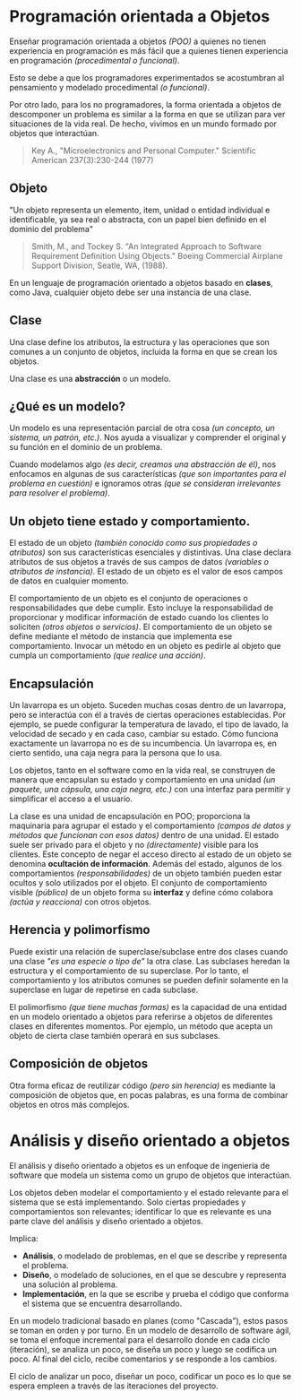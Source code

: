 # Programación orientada a Objetos

 Enseñar programación orientada a objetos *(POO)* a quienes no tienen experiencia en programación es más fácil que a quienes tienen experiencia en programación *(procedimental o funcional)*. 
 
 Esto se debe a que los programadores experimentados se acostumbran al pensamiento y modelado procedimental *(o funcional)*. 
 
 Por otro lado, para los no programadores, la forma orientada a objetos de descomponer un problema es similar a la forma en que se utilizan para ver situaciones de la vida real. De hecho, vivimos en un mundo formado por objetos que interactúan.

> Key A., "Microelectronics and Personal Computer." Scientific American 237(3):230-244 (1977)

## Objeto
 
"Un objeto representa un elemento, item, unidad o entidad individual e identificable, ya sea real o abstracta, con un papel bien definido en el dominio del problema"

> Smith, M., and Tockey S. "An Integrated Approach to Software Requirement Definition Using Objects." Boeing Commercial Airplane Support Division, Seatle, WA, (1988).

En un lenguaje de programación orientado a objetos basado en **clases**, como Java, cualquier objeto debe ser una instancia de una clase.

## Clase 
Una clase define los atributos, la estructura y las operaciones que son comunes a un conjunto de objetos, incluida la forma en que se crean los objetos.

Una clase es una **abstracción** o un modelo.

## ¿Qué es un modelo?

Un modelo es una representación parcial de otra cosa *(un concepto, un sistema, un patrón, etc.)*. Nos ayuda a visualizar y comprender el original y su función en el dominio de un problema.

Cuando modelamos algo *(es decir, creamos una abstracción de él)*, nos enfocamos en algunas de sus características *(que son importantes para el problema en cuestión)* e ignoramos otras *(que se consideran irrelevantes para resolver el problema)*.

## Un objeto tiene estado y comportamiento.

El estado de un objeto *(también conocido como sus propiedades o atributos)* son sus características esenciales y distintivas. Una clase declara atributos de sus objetos a través de sus campos de datos *(variables o atributos de instancia)*. El estado de un objeto es el valor de esos campos de datos en cualquier momento.

El comportamiento de un objeto es el conjunto de operaciones o responsabilidades que debe cumplir. Esto incluye la responsabilidad de proporcionar y modificar información de estado cuando los clientes lo soliciten *(otros objetos o servicios)*. El comportamiento de un objeto se define mediante el método de instancia que implementa ese comportamiento. Invocar un método en un objeto es pedirle al objeto que cumpla un comportamiento *(que realice una acción)*.

## Encapsulación

Un lavarropa es un objeto. Suceden muchas cosas dentro de un lavarropa, pero se interactúa con él a través de ciertas operaciones establecidas. Por ejemplo, se puede configurar la temperatura de lavado, el tipo de lavado, la velocidad de secado y en cada caso, cambiar su estado. Cómo funciona exactamente un lavarropa no es de su incumbencia. Un lavarropa es, en cierto sentido, una caja negra para la persona que lo usa.

Los objetos, tanto en el software como en la vida real, se construyen de manera que encapsulan su estado y comportamiento en una unidad *(un paquete, una cápsula, una caja negra, etc.)* con una interfaz para permitir y simplificar el acceso a el usuario.

La clase es una unidad de encapsulación en POO; proporciona la maquinaria para agrupar el estado y el comportamiento *(campos de datos y métodos que funcionan con esos datos)* dentro de una unidad. El estado suele ser privado para el objeto y no *(directamente)* visible para los clientes. Este concepto de negar el acceso directo al estado de un objeto se denomina **ocultación de información**. Además del estado, algunos de los comportamientos *(responsabilidades)* de un objeto también pueden estar ocultos y solo utilizados por el objeto. El conjunto de comportamiento visible *(público)* de un objeto forma su **interfaz** y define cómo colabora *(actúa y reacciona)* con otros objetos.

## Herencia y polimorfismo

Puede existir una relación de superclase/subclase entre dos clases cuando una clase *"es una especie o tipo de"* la otra clase. Las subclases heredan la estructura y el comportamiento de su superclase. Por lo tanto, el comportamiento y los atributos comunes se pueden definir solamente en la superclase en lugar de repetirse en cada subclase.

El polimorfismo *(que tiene muchas formas)* es la capacidad de una entidad en un modelo orientado a objetos para referirse a objetos de diferentes clases en diferentes momentos. Por ejemplo, un método que acepta un objeto de cierta clase también operará en sus subclases.

## Composición de objetos

Otra forma eficaz de reutilizar código *(pero sin herencia)* es mediante la composición de objetos que, en pocas palabras, es una forma de combinar objetos en otros más complejos.

# Análisis y diseño orientado a objetos

El análisis y diseño orientado a objetos es un enfoque de ingeniería de software que modela un sistema como un grupo de objetos que interactúan.

Los objetos deben modelar el comportamiento y el estado relevante para el sistema que se está implementando. Solo ciertas propiedades y comportamientos son relevantes; identificar lo que es relevante es una parte clave del análisis y diseño orientado a objetos.

Implica: 
- **Análisis**, o modelado de problemas, en el que se describe y representa el problema.
- **Diseño**, o modelado de soluciones, en el que se descubre y representa una solución al problema.
- **Implementación**, en la que se escribe y prueba el código que conforma el sistema que se encuentra desarrollando.

En un modelo tradicional basado en planes (como "Cascada"), estos pasos se toman en orden y por turno. En un modelo de desarrollo de software ágil, se toma el enfoque incremental para el desarrollo donde en cada ciclo (iteración), se analiza un poco, se diseña un poco y luego se codifica un poco. Al final del ciclo, recibe comentarios y se responde a los cambios.

El ciclo de analizar un poco, diseñar un poco, codificar un poco es lo que se espera empleen a través de las iteraciones del proyecto.

